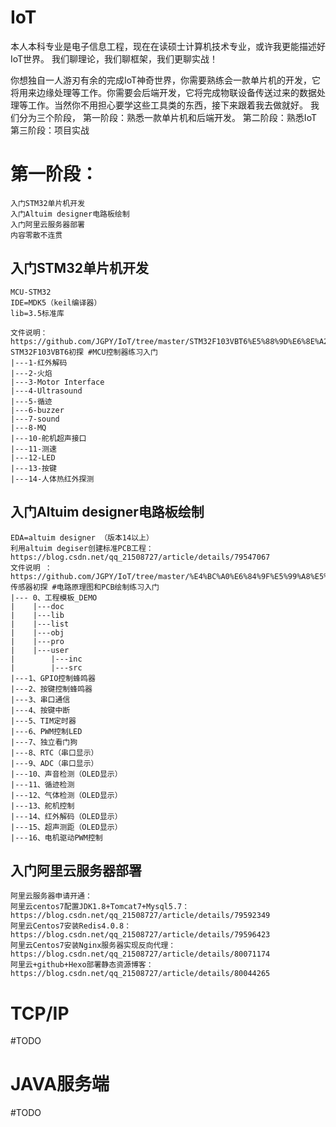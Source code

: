
# IoT
本人本科专业是电子信息工程，现在在读硕士计算机技术专业，或许我更能描述好IoT世界。
我们聊理论，我们聊框架，我们更聊实战！


你想独自一人游刃有余的完成IoT神奇世界，你需要熟练会一款单片机的开发，它将用来边缘处理等工作。你需要会后端开发，它将完成物联设备传送过来的数据处理等工作。当然你不用担心要学这些工具类的东西，接下来跟着我去做就好。
我们分为三个阶段，
	第一阶段：熟悉一款单片机和后端开发。
	第二阶段：熟悉IoT
	第三阶段：项目实战


# 第一阶段：
	入门STM32单片机开发
	入门Altuim designer电路板绘制
	入门阿里云服务器部署
	内容零散不连贯
	
## 入门STM32单片机开发
	MCU-STM32
	IDE=MDK5（keil编译器）
	lib=3.5标准库
	
	文件说明：https://github.com/JGPY/IoT/tree/master/STM32F103VBT6%E5%88%9D%E6%8E%A2	
	STM32F103VBT6初探 #MCU控制器练习入门
	|---1-红外解码
	|---2-火焰
	|---3-Motor Interface
	|---4-Ultrasound
	|---5-循迹
	|---6-buzzer
	|---7-sound
	|---8-MQ
	|---10-舵机超声接口
	|---11-测速
	|---12-LED
	|---13-按键
	|---14-人体热红外探测
	
## 入门Altuim designer电路板绘制
	EDA=altuim designer （版本14以上）
	利用altuim degiser创建标准PCB工程：https://blog.csdn.net/qq_21508727/article/details/79547067
	文件说明 ：https://github.com/JGPY/IoT/tree/master/%E4%BC%A0%E6%84%9F%E5%99%A8%E5%88%9D%E6%8E%A2
	传感器初探 #电路原理图和PCB绘制练习入门
	|--- 0、工程模板_DEMO
	|    |---doc
	|    |---lib
	|    |---list
	|    |---obj
	|    |---pro
	|    |---user
	|        |---inc
	|        |---src
	|---1、GPIO控制蜂鸣器
	|---2、按键控制蜂鸣器
	|---3、串口通信
	|---4、按键中断
	|---5、TIM定时器
	|---6、PWM控制LED
	|---7、独立看门狗
	|---8、RTC（串口显示）
	|---9、ADC（串口显示）
	|---10、声音检测（OLED显示）
	|---11、循迹检测
	|---12、气体检测（OLED显示）
	|---13、舵机控制
	|---14、红外解码（OLED显示）
	|---15、超声测距（OLED显示）
	|---16、电机驱动PWM控制
		
## 入门阿里云服务器部署
	阿里云服务器申请开通：
	阿里云centos7配置JDK1.8+Tomcat7+Mysql5.7：https://blog.csdn.net/qq_21508727/article/details/79592349
	阿里云Centos7安装Redis4.0.8：https://blog.csdn.net/qq_21508727/article/details/79596423
	阿里云Centos7安装Nginx服务器实现反向代理：https://blog.csdn.net/qq_21508727/article/details/80071174
	阿里云+github+Hexo部署静态资源博客：https://blog.csdn.net/qq_21508727/article/details/80044265

TCP/IP
===
#TODO


JAVA服务端
===
#TODO
